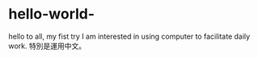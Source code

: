 # hello-world-
hello to all, my fist try
I am interested in using computer to facilitate daily work. 特別是運用中文。

